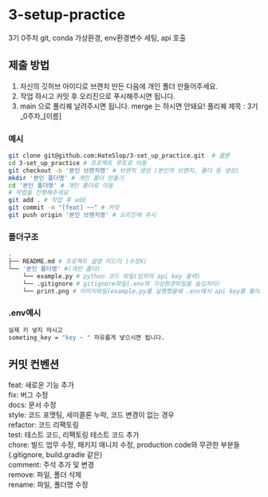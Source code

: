# 3-setup-practice
3기 0주차 git, conda 가상환경, env환경변수 세팅, api 호출

## 제출 방법

1. 자신의 깃허브 아이디로 브랜치 만든 다음에 개인 폴더 만들어주세요.
2. 작업 하시고 커밋 후 오리진으로 푸시해주시면 됩니다.
3. main 으로 풀리퀘 날려주시면 됩니다. merge 는 하시면 안돼요! 풀리퀘 제목 : 3기_0주차_[이름]

### 예시

```bash
git clone git@github.com:HateSlop/3-set_up_practice.git  # 클론
cd 3-set_up_practice # 프로젝트 루트로 이동
git checkout -b '본인 브랜치명' # 브랜치 생성 (본인의 브랜치, 폴더 등 생성)
mkdir '본인 폴더명' # 개인 폴더 만들기
cd '본인 폴더명' # 개인 폴더로 이동
# 작업을 진행해주세요
git add . # 작업 후 add
git commit -m "[feat] ~~" # 커밋
git push origin '본인 브랜치명' # 오리진에 푸시
```

### 폴더구조

```bash
.
├── README.md # 프로젝트 설명 리드미 (수정X)
└── '본인 폴더명' #(개인 폴더)
    └── example.py # python 코드 파일(임의의 api key 출력)
    └── .gitignore # gitignore파일(.env와 가상환경파일을 숨김처리)
    └── print.png # 이미지파일(example.py를 실행했을때 .env에서 api key를 불러와서 출력, 가상환경이 실행중이어야 함)
```
### .env예시
```bash
실제 키 넣지 마시고
someting_key = "key ~ " 자유롭게 넣으시면 됩니다.
```
## 커밋 컨벤션

feat: 새로운 기능 추가  
fix: 버그 수정  
docs: 문서 수정  
style: 코드 포맷팅, 세미콜론 누락, 코드 변경이 없는 경우  
refactor: 코드 리팩토링  
test: 테스트 코드, 리팩토링 테스트 코드 추가  
chore: 빌드 업무 수정, 패키지 매니저 수정, production code와 무관한 부분들 (.gitignore, build.gradle 같은)  
comment: 주석 추가 및 변경  
remove: 파일, 폴더 삭제  
rename: 파일, 폴더명 수정
